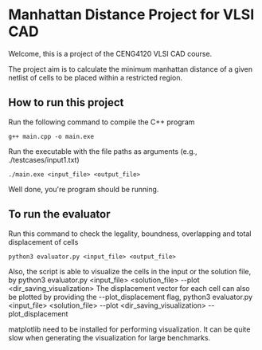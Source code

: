 # Manhattan Distance Project for VLSI CAD
Welcome, this is a project of the CENG4120 VLSI CAD course.

The project aim is to calculate the minimum manhattan distance of a given netlist of cells to be placed within a restricted region. 

## How to run this project

Run the following command to compile the C++ program

```
g++ main.cpp -o main.exe
```

Run the executable with the file paths as arguments (e.g., ./testcases/input1.txt)

```
./main.exe <input_file> <output_file>
```

Well done, you're program should be running.

## To run the evaluator
Run this command to check the legality, boundness, overlapping and total displacement of cells
```
python3 evaluator.py <input_file> <output_file>
```
Also, the script is able to visualize the cells in the input or the solution file, by
    python3 evaluator.py <input_file> <solution_file> --plot <dir_saving_visualization>
The displacement vector for each cell can also be plotted by providing the --plot_displacement flag, 
    python3 evaluator.py <input_file> <solution_file> --plot <dir_saving_visualization> --plot_displacement

matplotlib need to be installed for performing visualization. 
It can be quite slow when generating the visualization for large benchmarks.